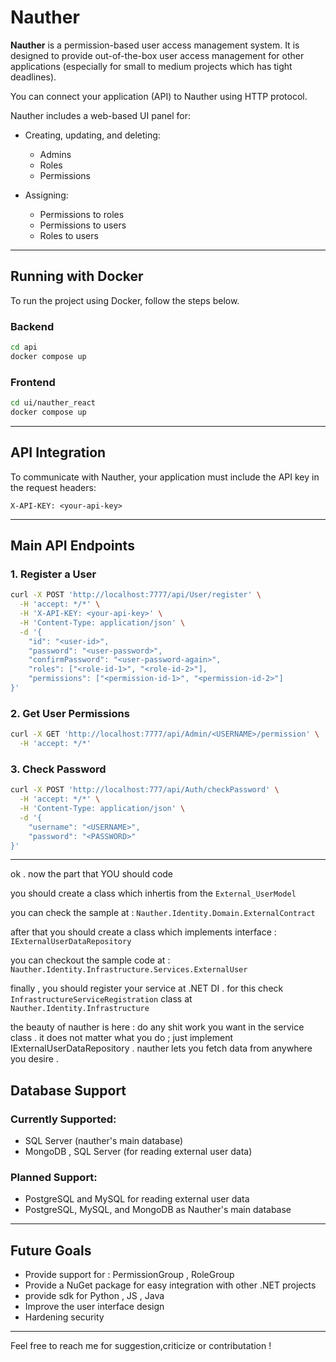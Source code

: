 # Nauther

**Nauther** is a permission-based user access management system. It is designed to provide out-of-the-box user access management for other applications (especially for small to medium projects which has tight deadlines).

You can connect your application (API) to Nauther using HTTP protocol.

Nauther includes a web-based UI panel for:

* Creating, updating, and deleting:

  * Admins
  * Roles
  * Permissions
* Assigning:

  * Permissions to roles
  * Permissions to users
  * Roles to users

---

## Running with Docker

To run the project using Docker, follow the steps below.

### Backend

```bash
cd api
docker compose up
```

### Frontend

```bash
cd ui/nauther_react
docker compose up
```

---

## API Integration

To communicate with Nauther, your application must include the API key in the request headers:

```
X-API-KEY: <your-api-key>
```

---

## Main API Endpoints

### 1. Register a User

```bash
curl -X POST 'http://localhost:7777/api/User/register' \
  -H 'accept: */*' \
  -H 'X-API-KEY: <your-api-key>' \
  -H 'Content-Type: application/json' \
  -d '{
    "id": "<user-id>",
    "password": "<user-password>",
    "confirmPassword": "<user-password-again>",
    "roles": ["<role-id-1>", "<role-id-2>"],
    "permissions": ["<permission-id-1>", "<permission-id-2>"]
}'
```

### 2. Get User Permissions

```bash
curl -X GET 'http://localhost:7777/api/Admin/<USERNAME>/permission' \
  -H 'accept: */*'
```

### 3. Check Password

```bash
curl -X POST 'http://localhost:777/api/Auth/checkPassword' \
  -H 'accept: */*' \
  -H 'Content-Type: application/json' \
  -d '{
    "username": "<USERNAME>",
    "password": "<PASSWORD>"
}'
```

---

ok . now the part that YOU should code

you should create a class which inhertis from the `External_UserModel`

you can check the sample at : `Nauther.Identity.Domain.ExternalContract`

after that you should create a class which implements interface : `IExternalUserDataRepository`

you can checkout the sample code at : `Nauther.Identity.Infrastructure.Services.ExternalUser`

finally , you should register your service at .NET DI . for this  check `InfrastructureServiceRegistration` class at `Nauther.Identity.Infrastructure` 


the beauty of nauther is here : do any shit work you want in the service class . it does not matter what you do ; just implement IExternalUserDataRepository . 
nauther lets you fetch data from anywhere you desire . 
## Database Support

### Currently Supported:

* SQL Server (nauther's main database)
* MongoDB , SQL Server (for reading external user data)

### Planned Support:

* PostgreSQL and MySQL for reading external user data
* PostgreSQL, MySQL, and MongoDB as Nauther's main database

---

## Future Goals
* Provide support for : PermissionGroup , RoleGroup
* Provide a NuGet package for easy integration with other .NET projects
* provide sdk for Python , JS , Java 
* Improve the user interface design
* Hardening security

---
Feel free to reach me for suggestion,criticize or contributation !